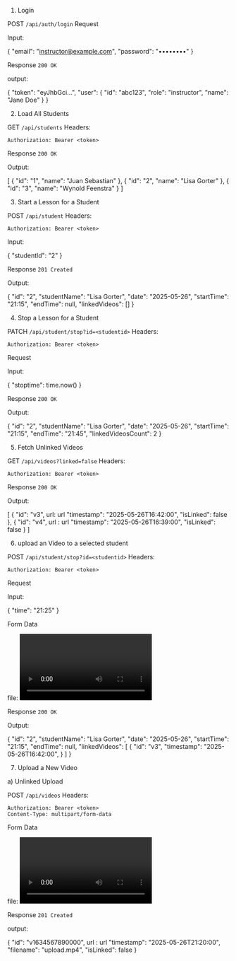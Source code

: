 

1. Login

POST `/api/auth/login`
Request

Input: 

{
  "email": "instructor@example.com",
  "password": "••••••••"
}

Response `200 OK`

output: 

{
  "token": "eyJhbGci…", 
  "user": {
    "id": "abc123",
    "role": "instructor",
    "name": "Jane Doe"
  }
}


2. Load All Students

GET `/api/students`
Headers:

```
Authorization: Bearer <token>
```

Response `200 OK`

Output: 

[
  { "id": "1", "name": "Juan Sebastian" },
  { "id": "2", "name": "Lisa Gorter" },
  { "id": "3", "name": "Wynold Feenstra" }
]


3. Start a Lesson for a Student

POST `/api/student`
Headers:

```
Authorization: Bearer <token>
```

Input:

{ "studentId": "2" }

Response `201 Created`

Output:

{
  "id": "2",
  "studentName": "Lisa Gorter",
  "date": "2025-05-26",
  "startTime": "21:15",
  "endTime": null,
  "linkedVideos": []
}



4. Stop a Lesson for a Student

PATCH `/api/student/stop?id=<studentid>`
Headers:

```
Authorization: Bearer <token>
```
Request

Input:

{ "stoptime": time.now() }


Response `200 OK`

Output:

{
  "id": "2",
  "studentName": "Lisa Gorter",
  "date": "2025-05-26",
  "startTime": "21:15",
  "endTime": "21:45",
  "linkedVideosCount": 2
}


5. Fetch Unlinked Videos

GET `/api/videos?linked=false`
Headers:

```
Authorization: Bearer <token>
```

Response `200 OK`

Output:

[
  {
    "id": "v3",
    url: url
    "timestamp": "2025-05-26T16:42:00",
    "isLinked": false
  },
  {
    "id": "v4",
    url : url
    "timestamp": "2025-05-26T16:39:00",
    "isLinked": false
  }
]


6. upload an Video to a selected student

POST `/api/student/stop?id=<studentid>`
Headers:

```
Authorization: Bearer <token>
```

Request

Input:

{
  "time": "21:25"
}

Form Data

file: <video file>

Response `200 OK`

Output:

{
  "id": "2",
  "studentName": "Lisa Gorter",
  "date": "2025-05-26",
  "startTime": "21:15",
  "endTime": null,
  "linkedVideos": [
    {
      "id": "v3",
      "timestamp": "2025-05-26T16:42:00",
    }
  ]
}


7. Upload a New Video

 a) Unlinked Upload

POST `/api/videos`
Headers:

```
Authorization: Bearer <token>
Content-Type: multipart/form-data
```

Form Data

file: <video file>

Response `201 Created`

output:

{
  "id": "v1634567890000",
  url : url
  "timestamp": "2025-05-26T21:20:00",
  "filename": "upload.mp4",
  "isLinked": false
}
